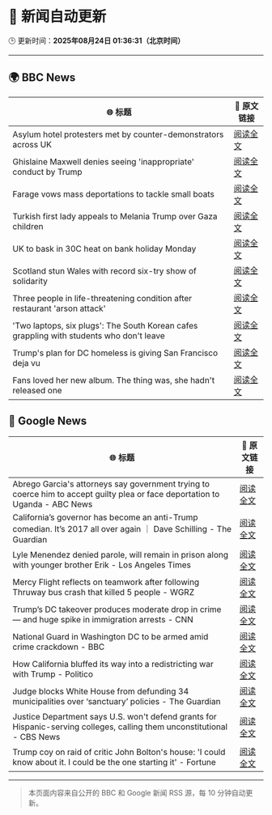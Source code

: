 # 🧠 新闻自动更新

🕒 更新时间：**2025年08月24日 01:36:31（北京时间）**

---

## 🌍 BBC News

| 🌐 标题 | 🔗 原文链接 |
|--------|-------------|
| Asylum hotel protesters met by counter-demonstrators across UK | [阅读全文](https://www.bbc.com/news/articles/ce35pd9q2ldo?at_medium=RSS&at_campaign=rss) |
| Ghislaine Maxwell denies seeing 'inappropriate' conduct by Trump | [阅读全文](https://www.bbc.com/news/articles/cdd3pe6189go?at_medium=RSS&at_campaign=rss) |
| Farage vows mass deportations to tackle small boats | [阅读全文](https://www.bbc.com/news/articles/c9vd3rx33g1o?at_medium=RSS&at_campaign=rss) |
| Turkish first lady appeals to Melania Trump over Gaza children | [阅读全文](https://www.bbc.com/news/articles/cn47ppy382wo?at_medium=RSS&at_campaign=rss) |
| UK to bask in 30C heat on bank holiday Monday | [阅读全文](https://www.bbc.com/news/articles/cj6yp0j7znxo?at_medium=RSS&at_campaign=rss) |
| Scotland stun Wales with record six-try show of solidarity | [阅读全文](https://www.bbc.com/sport/rugby-union/articles/c99ml5zmx9jo?at_medium=RSS&at_campaign=rss) |
| Three people in life-threatening condition after restaurant 'arson attack' | [阅读全文](https://www.bbc.com/news/articles/cj6ypd547j8o?at_medium=RSS&at_campaign=rss) |
| 'Two laptops, six plugs': The South Korean cafes grappling with students who don't leave | [阅读全文](https://www.bbc.com/news/articles/c80d9e8ep7do?at_medium=RSS&at_campaign=rss) |
| Trump's plan for DC homeless is giving San Francisco deja vu | [阅读全文](https://www.bbc.com/news/articles/c2kz4d0vwlzo?at_medium=RSS&at_campaign=rss) |
| Fans loved her new album. The thing was, she hadn't released one | [阅读全文](https://www.bbc.com/news/articles/clydz8d03dvo?at_medium=RSS&at_campaign=rss) |

## 📰 Google News

| 🌐 标题 | 🔗 原文链接 |
|--------|-------------|
| Abrego Garcia's attorneys say government trying to coerce him to accept guilty plea or face deportation to Uganda - ABC News | [阅读全文](https://news.google.com/rss/articles/CBMiqgFBVV95cUxPR284UmE3bWhGVC02WmE5b20wTjdXenZZMzBHek1JX3l6VHV3RWx5dTc2LW5tVDFibVdSekpVLUxENmwwZFltd0hzblFIZElrS2FEWmg0UnVtVzhnNmpJVnpNNUE5UVVoWEdORFN0b0E0V1hpVXY1d3JyQnUzbl9mQUdyeDhLWGp5cW5qTE56ZE1CWGFibnZyMjU1SXQ4SDlRNTdlRVRXaGxCZ9IBrwFBVV95cUxQc1ZaVXBMTDJFN243WEpuNi1YSFcxT3Y0SUMzVkpMcXhzT2Y0VlpDZXJ2bkUzM0QxcjFlWmI3Qll5REQ1Xy1kVTFMTWVoOUdzRWktekxzc2xIeG9fVDZ0czNaeDFYQzFyd2Z4RTR6RnpvbGRITlpEZTJqOGlTR25vemZ4dmlhSWpKVnZvcW1zSS16UVRvLXNwYU9ud0sxUmc5Tmd6aWRzY2FIM1loekpV?oc=5) |
| California’s governor has become an anti-Trump comedian. It’s 2017 all over again ｜ Dave Schilling - The Guardian | [阅读全文](https://news.google.com/rss/articles/CBMihgFBVV95cUxPQmUtcjR5M0tYY3NJUlVYM2VfNHlnWGdRSkpUb0xjeTEweXBMZzM5TXg2bmVhNUNSdml2SGdKbndXdDYtUXgtbi13MldibVM5Y1ZZUFlha004bGRZTjJyVlc3bk45RUJtUEtFWW1PZDJvWHp0dnR2RHpnNDFmdGFwUWd0NXVaUQ?oc=5) |
| Lyle Menendez denied parole, will remain in prison along with younger brother Erik - Los Angeles Times | [阅读全文](https://news.google.com/rss/articles/CBMikAFBVV95cUxOZnhIN28xZ2xEMExSeDRpVTRCNXI5bHhwaWNGekJKQnYyYWM4Zk96UDNYNU1wdzRUSW5MQXBXTjNpeExlMjRNZlBRVTZIRzgxd2pDSGpOYUhka256bi10X3BraGMtWUl0Z0YyR2JnbVRfcXFncldZQUxTZ3lnX2JNcnAtS2lDUmQzOW1ZTmlJci0?oc=5) |
| Mercy Flight reflects on teamwork after following Thruway bus crash that killed 5 people - WGRZ | [阅读全文](https://news.google.com/rss/articles/CBMixAFBVV95cUxOMTZvaHlKYmhDT1kyOFpCcUNubnFfdXhkWVJiUTdVLTN2Q1RGdWhYa3dQREdrTUE5bFBvZ3RVOUVlUmNHMTJia3hMSjRYT0llQXZsYjZDaGY1RmhyYzNZTFhEbkNEOWFxUnZDSTZOel9tZHBndWNKeFg2MWRuTk5OQ200QnZTSmxwYzRSOG9uR0NFT3paTndlbkhUUGlkVlFLZ1VCaTl4a1Nvc1hkUmZlU0g1Rl9Tb2J5Z1oxQ1ZyRTZUX3RE?oc=5) |
| Trump’s DC takeover produces moderate drop in crime — and huge spike in immigration arrests - CNN | [阅读全文](https://news.google.com/rss/articles/CBMif0FVX3lxTE1BaFlvdWt0dWQzaVBoaEt0QXlEcDZBUVdLQUdiblE3cVMweTRjWVhZN2l2OVBheVR3QWlraWdIbVR4T1ZkUFMxWk5KVUVMOW1DMkxUcDVnMnBUVDE4b2NIMk9tYnl6aHFZR3lGSzhKZHR2SUpFRy0wcDJLUE4tYzTSAYQBQVVfeXFMTVNodGZpZS1laFFCaUVoY1c4VGM2WGlJbVBBVmJ3QVFLWmlYMXYxbGZmMEJUT01hLVdXTmg0OEIzWnFoY3pSdGpkcUhPSnZTVEtJVzEzdjdlV2NGVW80RFRHbXpySXI3VFQ4SnVzNmFRR3dkYTZpN2RhN25lRDB3OHFKNEFN?oc=5) |
| National Guard in Washington DC to be armed amid crime crackdown - BBC | [阅读全文](https://news.google.com/rss/articles/CBMiWkFVX3lxTE9wamY3U0hHQ2hzXzh0ZFpKamZ5QTZZQWVKS0tjbUZKUDU1NnVGa2sxWmRlZm9nNi10THBMUGxPck9pcm1saWpreE15SVUzd29SNUxkdjBYSkV0d9IBX0FVX3lxTE13dDY3NXQ3UFBBOTFMMk03NUpDNUJkQ3B0TUQ5NFFmQWU2MDVnWDEwUDBVNTZudlF6alNjbno4Nll1a1c5aWpXOUh2NWlEZUNzakxYSUUzYXViN0xlV0Mw?oc=5) |
| How California bluffed its way into a redistricting war with Trump - Politico | [阅读全文](https://news.google.com/rss/articles/CBMihwFBVV95cUxNRjhGLUl1TjBFdUhpSEhUQ2tkcjVzNmZvT0l6VkVtMGpTLXBpd2d6azctVWoxOUZXM3BMLVhjZVQyRzJ3aEEzZ1NMQVRNX2FhcS1ZSERGV3k4YWljazA2cW1GTkhvUWJJMTJ3Nks4bFVkbWZESEtYanU4cl9GNklyaHBJNHAtZ2s?oc=5) |
| Judge blocks White House from defunding 34 municipalities over ‘sanctuary’ policies - The Guardian | [阅读全文](https://news.google.com/rss/articles/CBMimAFBVV95cUxQd1BuNElRMU9wOE5sbFdYS296U3BlWlNGUXNoMkV5MTl6V0VXZkdMaHNydTFCZlZKYmh4akk1WVpqdE8tbjdkdUsydjAzYUlrUFg3UGl5dWFRbzBqZ2tKZ3BGX0YybWE5NzVzYWRlWFZhTUtpc2pGbjBBVFdmU0pyZEJwMV9EbjFNTHBNci0wTlhBRzVQYUJQSg?oc=5) |
| Justice Department says U.S. won't defend grants for Hispanic-serving colleges, calling them unconstitutional - CBS News | [阅读全文](https://news.google.com/rss/articles/CBMilAFBVV95cUxOR0p2aG9KM3diR2xWVFFfWGpJWGhsUEoxa18yb1F5M3pNTTgtLUw0QWxMLV9rbmdDU3NXNnRTVDNERVNTNUJhVlpVdW5tcXRXMHpQUTVSRUVaWHZzdFdIT0YyZ0hpZ1AwMmY4TEZmSE54WmtyUkJsM0JwMnRlbXhlWVZRREI0bGdYVFpkQmp2Mnh1WkFx0gGaAUFVX3lxTE5pTTV3YXl4MWdXbV9kSm96RDlnOU1zajVoMzBfaEY0VFp6OWxQSWVHb3JjZC1ybzFGR2l6Ym5paHhVbmYzc3NYOFQ2dHYzTFZScUJDSTRZWllqbU9YbE9ZNk1HZHI2cEtJY1otREpsWlVreENqeFppTV9QVVJQRDZVV0J0Tzh4QktDRXF4alBYYjNBRXBJcnpBT0E?oc=5) |
| Trump coy on raid of critic John Bolton's house: 'I could know about it. I could be the one starting it' - Fortune | [阅读全文](https://news.google.com/rss/articles/CBMinwFBVV95cUxPQmFKUDVwRkdoTWFkMFJyeHNPSmczTTFpTExPT2Y4TXhIaFE3dXZqWi1BNG84cTMwX2dNVnctbnpRTktFcjhQaDRVOUJaYmNEekhGY3A1MDNubWU1bXFXSjdUeFdBTTBoXzZoMEp3NTBmLXZVT1Y2dmhJUGV0WXZMT20xVlJhQy1jRHlESEcxSC13X1NGSzl1WVVkY3IzdFU?oc=5) |

---
> 本页面内容来自公开的 BBC 和 Google 新闻 RSS 源，每 10 分钟自动更新。